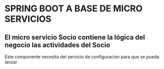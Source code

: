 # SPRING BOOT A BASE DE MICRO SERVICIOS
## El micro servicio Socio contiene la lógica del negocio las actividades del Socio
Este componente necesita del servicio de configuracion para que se pueda lanzar
